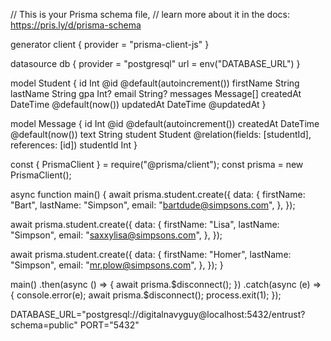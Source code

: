 <!-- SCHEMA -->

// This is your Prisma schema file,
// learn more about it in the docs: https://pris.ly/d/prisma-schema

generator client {
provider = "prisma-client-js"
}

datasource db {
provider = "postgresql"
url = env("DATABASE_URL")
}

model Student {
id Int @id @default(autoincrement())
firstName String
lastName String
gpa Int?
email String?
messages Message[]
createdAt DateTime @default(now())
updatedAt DateTime @updatedAt
}

model Message {
id Int @id @default(autoincrement())
createdAt DateTime @default(now())
text String
student Student @relation(fields: [studentId], references: [id])
studentId Int
}

<!-- SEED DATA -->

const { PrismaClient } = require("@prisma/client");
const prisma = new PrismaClient();

async function main() {
await prisma.student.create({
data: {
firstName: "Bart",
lastName: "Simpson",
email: "bartdude@simpsons.com",
},
});

await prisma.student.create({
data: {
firstName: "Lisa",
lastName: "Simpson",
email: "saxxylisa@simpsons.com",
},
});

await prisma.student.create({
data: {
firstName: "Homer",
lastName: "Simpson",
email: "mr.plow@simpsons.com",
},
});
}

main()
.then(async () => {
await prisma.$disconnect();
  })
  .catch(async (e) => {
    console.error(e);
    await prisma.$disconnect();
process.exit(1);
});

<!-- .env file -->

DATABASE_URL="postgresql://digitalnavyguy@localhost:5432/entrust?schema=public"
PORT="5432"
